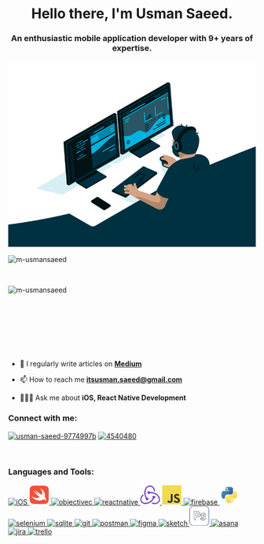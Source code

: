 <h1 align="center">Hello there, I'm Usman Saeed.</h1>
<h3 align="center">An enthusiastic mobile application developer with 9+ years of expertise.</h3>


<img src="1.gif" alt="coding" />

<p align="left"> <img src="https://komarev.com/ghpvc/?username=m-usmansaeed&label=Profile%20views&color=0e75b6&style=flat" alt="m-usmansaeed" /> </p>

<br>
<p>
<img align="left" src="https://github-readme-stats.vercel.app/api/top-langs?username=m-usmansaeed&show_icons=true&locale=en&layout=compact" alt="m-usmansaeed" />
</p>
<br>
<br>
<br>
<br>
<br>
<br>
<br>
<br>

- 📝 I regularly write articles on [**Medium**](https://medium.com/@itsusman.saeed)

- 📫 How to reach me [**itsusman.saeed@gmail.com**](mailto:itsusman.saeed@gmail.com) 
- 👨🏻‍💻 Ask me about **iOS, React Native Development**



<h3 align="left">Connect with me:</h3>
<p align="left">
<a href="https://linkedin.com/in/usman-saeed-9774997b" target="blank"><img align="center" src="https://raw.githubusercontent.com/rahuldkjain/github-profile-readme-generator/master/src/images/icons/Social/linked-in-alt.svg" alt="usman-saeed-9774997b" height="30" width="40" /></a>
<a href="https://stackoverflow.com/users/4540480" target="blank"><img align="center" src="https://raw.githubusercontent.com/rahuldkjain/github-profile-readme-generator/master/src/images/icons/Social/stack-overflow.svg" alt="4540480" height="30" width="40" /></a>
</p>

<br>

<h3 align="left">Languages and Tools:</h3>

<p align="left"> 
<a href="https://developer.apple.com/ios/" target="_blank" rel="noreferrer"> 
<img src="https://www.vectorlogo.zone/logos/apple/apple-icon.svg" alt="iOS" width="40" height="40"/> 
</a> 
<a href="https://developer.apple.com/swift/" target="_blank" rel="noreferrer"> 
<img src="https://raw.githubusercontent.com/devicons/devicon/master/icons/swift/swift-original.svg" alt="swift" width="40" height="40"/> 
</a> 
<a href="https://developer.apple.com/library/archive/documentation/Cocoa/Conceptual/ProgrammingWithObjectiveC/Introduction/Introduction.html" target="_blank" rel="noreferrer"> 
<img src="https://www.vectorlogo.zone/logos/apple_objectivec/apple_objectivec-icon.svg" alt="objectivec" width="40" height="40"/> 
</a> 
<a href="https://reactnative.dev/" target="_blank" rel="noreferrer"> 
<img src="https://reactnative.dev/img/header_logo.svg" alt="reactnative" width="40" height="40"/> 
</a> 
<a href="https://redux.js.org" target="_blank" rel="noreferrer"> 
<img src="https://raw.githubusercontent.com/devicons/devicon/master/icons/redux/redux-original.svg" alt="redux" width="40" height="40"/> 
</a> 
<!--<a href="https://nodejs.org" target="_blank" rel="noreferrer"> 
<img src="https://raw.githubusercontent.com/devicons/devicon/master/icons/nodejs/nodejs-original-wordmark.svg" alt="nodejs" width="40" height="40"/> 
</a> 
<a href="https://expressjs.com" target="_blank" rel="noreferrer"> 
<img src="https://raw.githubusercontent.com/devicons/devicon/master/icons/express/express-original-wordmark.svg" alt="express" width="40" height="40"/> 
</a> 
--><a href="https://developer.mozilla.org/en-US/docs/Web/JavaScript" target="_blank" rel="noreferrer"> 
<img src="https://raw.githubusercontent.com/devicons/devicon/master/icons/javascript/javascript-original.svg" alt="javascript" width="40" height="40"/> 
</a> 
<!--<a href="https://www.mongodb.com/" target="_blank" rel="noreferrer"> 
<img src="https://raw.githubusercontent.com/devicons/devicon/master/icons/mongodb/mongodb-original-wordmark.svg" alt="mongodb" width="40" height="40"/> 
</a> 
--><a href="https://firebase.google.com/" target="_blank" rel="noreferrer"> 
<img src="https://www.vectorlogo.zone/logos/firebase/firebase-icon.svg" alt="firebase" width="40" height="40"/> </a> 
<a href="https://www.python.org" target="_blank" rel="noreferrer"> 
<img src="https://raw.githubusercontent.com/devicons/devicon/master/icons/python/python-original.svg" alt="python" width="40" height="40"/> 
</a> 
<a href="https://www.selenium.dev" target="_blank" rel="noreferrer"> 
<img src="https://raw.githubusercontent.com/detain/svg-logos/780f25886640cef088af994181646db2f6b1a3f8/svg/selenium-logo.svg" alt="selenium" width="40" height="40"/> 
</a> 
<a href="https://www.sqlite.org/" target="_blank" rel="noreferrer"> 
<img src="https://www.vectorlogo.zone/logos/sqlite/sqlite-icon.svg" alt="sqlite" width="40" height="40"/> 
</a> 
<a href="https://git-scm.com/" target="_blank" rel="noreferrer"> 
<img src="https://www.vectorlogo.zone/logos/git-scm/git-scm-icon.svg" alt="git" width="40" height="40"/> 
</a> 
<a href="https://postman.com" target="_blank" rel="noreferrer"> 
<img src="https://www.vectorlogo.zone/logos/getpostman/getpostman-icon.svg" alt="postman" width="40" height="40"/> 
</a> 
<a href="https://www.figma.com/" target="_blank" rel="noreferrer"> 
<img src="https://www.vectorlogo.zone/logos/figma/figma-icon.svg" alt="figma" width="40" height="40"/> 
</a> 
<a href="https://www.sketch.com/" target="_blank" rel="noreferrer"> 
<img src="https://www.vectorlogo.zone/logos/sketchapp/sketchapp-icon.svg" alt="sketch" width="40" height="40"/>
</a> 
<a href="https://www.photoshop.com/en" target="_blank" rel="noreferrer"> <img src="https://raw.githubusercontent.com/devicons/devicon/master/icons/photoshop/photoshop-line.svg" alt="photoshop" width="40" height="40"/> 
</a> 
<a href="https://asana.com" target="_blank" rel="noreferrer"> 
<img src="https://www.vectorlogo.zone/logos/asana/asana-ar21.svg" alt="asana" width="40" height="40"/> 
</a> 
<a href="https://www.atlassian.com/software/jira" target="_blank" rel="noreferrer"> 
<img src="https://www.vectorlogo.zone/logos/atlassian_jira/atlassian_jira-icon.svg" alt="jira" width="40" height="40"/> 
</a> 
<a href="https://trello.com" target="_blank" rel="noreferrer"> 
<img src="https://www.vectorlogo.zone/logos/trello/trello-icon.svg" alt="trello" width="40" height="40"/> 
</a> 
</p>

